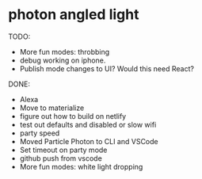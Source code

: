 # photon angled light

TODO: 
- More fun modes: throbbing
- debug working on iphone.
- Publish mode changes to UI? Would this need React?

DONE:
- Alexa
- Move to materialize
- figure out how to build on netlify
- test out defaults and disabled or slow wifi
- party speed
- Moved Particle Photon to CLI and VSCode
- Set timeout on party mode
- github push from vscode
- More fun modes: white light dropping